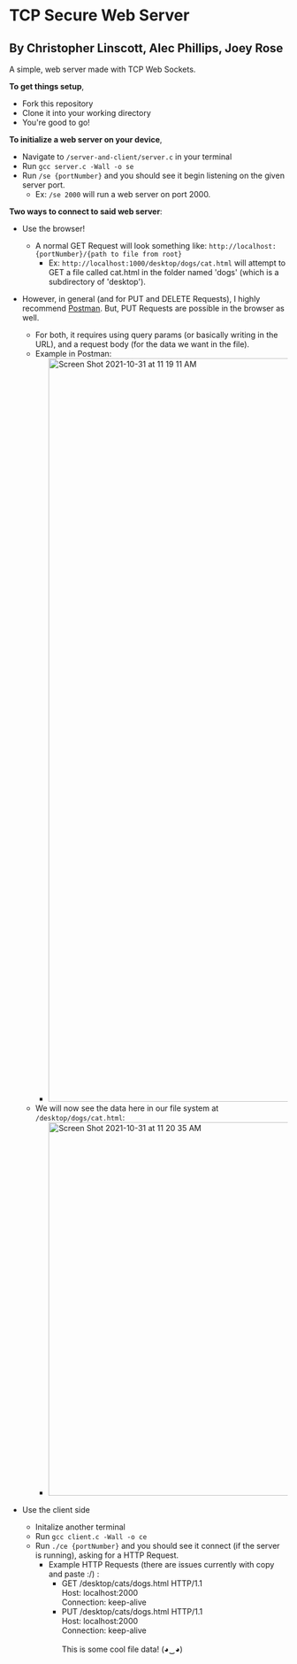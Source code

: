 # TCP Secure Web Server
## By Christopher Linscott, Alec Phillips, Joey Rose

A simple, web server made with TCP Web Sockets.

**To get things setup**,
- Fork this repository
- Clone it into your working directory
- You're good to go!

**To initialize a web server on your device**,
- Navigate to `/server-and-client/server.c` in your terminal
- Run `gcc server.c -Wall -o se`
- Run `/se {portNumber}` and you should see it begin listening on the given server port.
  - Ex: `/se 2000` will run a web server on port 2000.

**Two ways to connect to said web server**:
- Use the browser!
  - A normal GET Request will look something like: `http://localhost:{portNumber}/{path to file from root}`
    - Ex: `http://localhost:1000/desktop/dogs/cat.html` will attempt to GET a file called cat.html in the folder named 'dogs' (which is a subdirectory of 'desktop').
- However, in general (and for PUT and DELETE Requests), I highly recommend [Postman](https://www.postman.com/). But, PUT Requests are possible in the browser as well.
  - For both, it requires using query params (or basically writing in the URL), and a request body (for the data we want in the file).
  - Example in Postman:
    - <img width="1344" alt="Screen Shot 2021-10-31 at 11 19 11 AM" src="https://user-images.githubusercontent.com/58016508/139596627-824f8475-f3fb-40f2-9977-e4275c0a93c5.png">
  - We will now see the data here in our file system at `/desktop/dogs/cat.html`:
    - <img width="675" alt="Screen Shot 2021-10-31 at 11 20 35 AM" src="https://user-images.githubusercontent.com/58016508/139596671-2cf0850e-2a12-4c2d-b49c-6d007fbe096d.png">

- Use the client side
  - Initalize another terminal
  - Run `gcc client.c -Wall -o ce`
  - Run `./ce {portNumber}` and you should see it connect (if the server is running), asking for a HTTP Request.
    - Example HTTP Requests (there are issues currently with copy and paste :/) :
      - GET /desktop/cats/dogs.html HTTP/1.1<br>Host: localhost:2000<br>Connection: keep-alive
      - PUT /desktop/cats/dogs.html HTTP/1.1<br>Host: localhost:2000<br>Connection: keep-alive<br><br>This is some cool file data! (◕‿◕)
